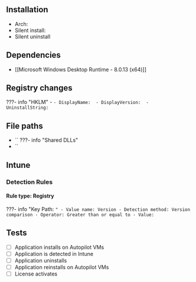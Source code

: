 ## Installation
- Arch:
- Silent install:
- Silent uninstall
## Dependencies 
- [[Microsoft Windows Desktop Runtime - 8.0.13 (x64)]]
## Registry changes
???- info "HKLM\"
	- ``
		- DisplayName: 
		- DisplayVersion: 
		- UninstallString: ``
## File paths
- ``
???- info "Shared DLLs"
- ``
## Intune
### Detection Rules
#### Rule type: Registry
???- info "Key Path: ``"
	- Value name: Version
	- Detection method: Version comparison
	- Operator: Greater than or equal to
	- Value: ``
## Tests
- [ ] Application installs on Autopilot VMs
- [ ] Application is detected in Intune
- [ ] Application uninstalls
- [ ] Application reinstalls on Autopilot VMs
- [ ] License activates